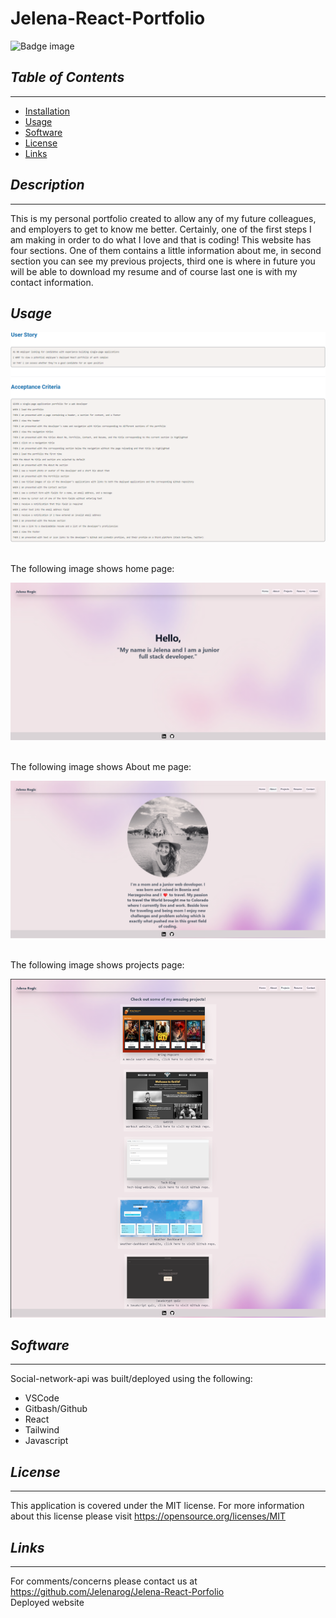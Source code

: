 # **Jelena-React-Portfolio**
![Badge image](https://img.shields.io/badge/license-MIT-green)


## *Table of Contents*
 ___
  - [Installation](#description)
  - [Usage](#usage)
  - [Software](#software)
  - [License](#license)
  - [Links](#links)

## *Description*
___
This is my personal portfolio created to allow any of my future colleagues, and employers to get to know me better. Certainly, one of the first steps I am making in order to do what I love and that is coding! This website has four sections. One of them  contains a little information about me, in second section you can see my previous projects, third one is where in future you will be able to download my resume and of course last one is with my contact information.
## *Usage*
![User-story](././src/Images/User-story.png)

<br>
The following image shows home page:


![Home](././src/Images/Home-page-portfolio.png)

<br>
The following image shows About me page:


![About-me](././src/Images/About-me.png)

<br>
The following image shows projects page:


![About-me](././src/Images/Projects.png)

## *Software*
___
Social-network-api was built/deployed using the following:
- VSCode
- Gitbash/Github
- React
- Tailwind
- Javascript

## *License*
___
This application is covered under the MIT license.
For more information about this license please visit https://opensource.org/licenses/MIT

## *Links*
___
For comments/concerns please contact us at https://github.com/Jelenarog/Jelena-React-Porfolio </br>
Deployed website


